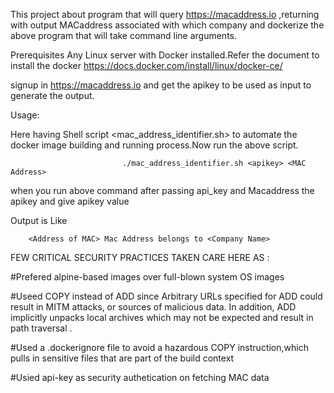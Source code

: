 This project about program that will query https://macaddress.io ,returning with output MACaddress associated with which company and dockerize the above program that will take command line arguments.

Prerequisites
Any Linux server with Docker installed.Refer the document to install the docker https://docs.docker.com/install/linux/docker-ce/

signup in https://macaddress.io and get the apikey to be used as input to generate the output.

Usage:


Here having Shell script <mac_address_identifier.sh> to automate the docker image building and running process.Now run the above script.

                             ./mac_address_identifier.sh <apikey> <MAC Address>  

   when you run above command after passing api_key and Macaddress the apikey and give apikey value 
     
   Output is Like
   
		<Address of MAC> Mac Address belongs to <Company Name>

FEW CRITICAL SECURITY PRACTICES TAKEN CARE HERE AS : 

#Prefered alpine-based images over full-blown system OS images

#Useed COPY instead of ADD since Arbitrary URLs specified for ADD could result in MITM attacks, or sources of malicious data. 
In addition, ADD implicitly unpacks local archives which may not be expected and result in path traversal .

#Used a .dockerignore file to avoid a hazardous COPY instruction,which pulls in sensitive files that are part of the build context

#Usied api-key as security authetication on fetching MAC data 

